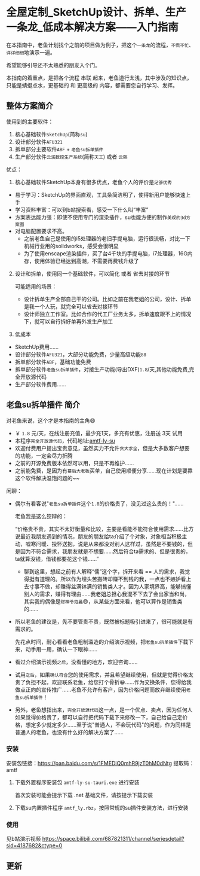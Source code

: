 # 全屋定制_SketchUp设计、拆单、生产一条龙_低成本解决方案——入门指南
在本指南中，老鱼计划找个之前的项目做为例子，把这个`一条龙`的流程，`不慌不忙`、`详详细细`地演示一遍。

希望能够引导还不太熟悉的朋友入个门。

本指南的着重点，是把各个流程 串联 起来，老鱼道行太浅，其中涉及的知识点，只能是蜻蜓点水，更基础的 和 更高级的 内容，都需要您自行学习、发挥。

## 整体方案简介
使用到的主要软件：
1. 核心基础软件`SketchUp`(简称`su`)
2. 设计部分软件`AFU321`
3. 拆单部分主要软件`ABF` + `老鱼su拆单插件`
5. 生产部分软件`云溪数控生产系统`(简称`天工`) 或者 `云熙`

优点：
1. 核心基础软件SketchUp本身有很多优点，老鱼个人的评价是`足够优秀`
  + 易于学习：SketchUp的界面直观，工具条简洁明了，使得新用户能够快速上手
  + 学习资料丰富：可以到b站搜索看，感受一下什么叫“丰富”
  + 方案表达能力强：即使不使用专门的渲染插件，su也能方便的制作`美观的3d方案图`
  + 对电脑配置要求不高。
    + 之前老鱼自己是使用的i5处理器的老旧手提电脑，运行很流畅，对比一下机械行业用的solidworks，感受会很明显
    + 为了使用enscape渲染插件，买了台4千块的手提电脑，i7处理器，16G内存，使用体验已经达到高潮，不需要再费钱升级了

2. 设计和拆单，使用同一个基础软件，可以简化 或者 省去对接的环节

    可能适用的场景：
    + 设计拆单生产全部自己干的公司。比如之前在我老姐的公司，设计、拆单是我一个人玩，就完全可以省去对接环节
    + 设计师独立工作室。比如合作的代工厂业务太多，拆单速度跟不上的情况下，就可以自行拆好单再外发生产加工

3. 低成本
  + SketchUp费用……
  + 设计部分软件`AFU321`，大部分功能免费，少量高级功能`88`
  + 拆单部分软件`ABF`，基础功能免费
  + 拆单部分软件`老鱼su拆单插件`，对接生产功能(导出DXF)`1.8`/天,其他功能免费,完全开放源代码
  + 生产部分软件费用……

## 老鱼su拆单插件 简介
对老鱼来说，这个才是本指南的主角😄

+ ￥ `1.8` 元/天，在线注册充值，最少充1天，多充有优惠，注册送 3天 试用
+ 本程序`完全开放源代码`，代码地址:[amtf-ly-su](https://gitee.com/yiguxianyun/amtf-ly-su)
+ 欢迎付费用户提出宝贵意见，虽然实力不允许`贪大求全`，但是大多数客户想要的功能，一定会尽力折腾
+ 之前的开源免费版本依然可以用，只是不再维护……
+ 之前能免费，是因为有`幕后大老板`买单，自己使用顺便分享……现在计划是要靠这个软件解决温饱问题的~~

闲聊：
+ 偶尔有看客说"`老鱼su拆单插件`这个`1.8`的价格贵了，没见过这么贵的！"……
 
  老鱼我是这么狡辩的：

  “价格贵不贵，其实不太好衡量和比较，主要是看能不能符合使用需求……比方说最近我朋友遇到的情况，朋友的朋友给ta介绍了个对象，对象相当积极主动，嘘寒问暖、投怀送抱，说是从来都没对别人这样过，虽然是不要钱的，但是因为不符合需求，我朋友就是不想要……然后符合ta需求的、但是很贵的，ta就算没钱，借钱都要花这个钱……”

  + 聊到这里，想起之前有人解释“儒”这个字，拆开来看 == 人的需求，我觉得挺有道理的。所以作为埋头苦搬砖却赚不到钱的我，一点也不嫉妒看上去寸事不做，却赚得盆满钵满的销售类人才。因为人家境界高，能够搞懂别人的需求，赚得有理由……我老姐总担心我混不下去了会出家当和尚，其实我的偶像是`财神爷范蠡`😄，从某些方面来看，他可以算作是销售类的……

+ 所以老鱼的建议是，先不要管贵不贵，既然被标题吸引进来了，很可能就是有需求的。

  先花点时间，耐心看看老鱼粗制滥造的介绍演示视频，把`老鱼su拆单插件`下载下来，动手用一用，确认一下眼神……
+ 看过介绍演示视频`之后`，没看懂的地方，欢迎咨询……
+ 试用`之后`，如果`确认符合`您的使用需求，并且希望继续使用，但就是觉得价格太贵了负担不起，欢迎联系老鱼，给您打个骨折😀……作为交换条件，您得给我做点正向的宣传推广……老鱼不允许有客户，因为价格问题而放弃继续使用`老鱼su拆单插件`！
+ 另外，老鱼想指出来，`完全开放源代码`这一点，是一个优点、卖点，因为任何人如果觉得价格贵了，都可以自行把代码下载下来修改一下，自己给自己定价格，想定多少就定多少……至于说"普通人，不会玩代码"的问题，作为同样是普通人的老鱼，也没有什么好的解决方案了……

### 安装
安装包链接：https://pan.baidu.com/s/1FMEDiQ0mhR9jzT0hM0dNtg 
提取码：amtf

1. 下载外置程序安装包 `amtf-ly-su-tauri.exe` 进行安装

    首次安装可能会提示下载 .net 基础文件，请按提示下载安装

2. 下载su内置插件程序 `amtf_ly.rbz`，按照常规的su插件安装方法，进行安装


### 使用
见b站演示视频 https://space.bilibili.com/687821311/channel/seriesdetail?sid=4187682&ctype=0


## 更新
<agx/>





<script setup>
import agx from "./更新日志.vue"
// import tuoz from "./拖拽.vue"
</script>


